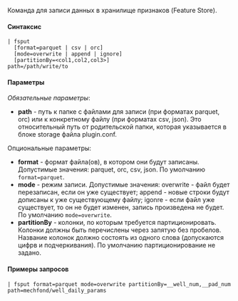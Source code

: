 Команда для записи данных в хранилище признаков (Feature Store).

#### Синтаксис

```
| fsput 
  [format=parquet | csv | orc]
  [mode=overwrite | append | ignore]
  [partitionBy=<col1,col2,col3>]
path=/path/write/to
```

#### Параметры

_Обязательные параметры_:

- **path** - путь к папке с файлами для записи (при форматах parquet, orc) или к конкретному файлу (при форматах csv, 
  json). Это относительный путь от родительской папки, которая указывается в блоке storage файла plugin.conf.

Опциональные параметры:

- **format** - формат файла(ов), в котором они будут записаны. Допустимые значения: parquet, orc, csv, json. По 
  умолчанию `format=parquet`.
- **mode** - режим записи. Допустимые значения: overwrite - файл будет перезаписан, если он уже существует; append - 
  новые строки будут дописаны к уже существующему файлу; igonre - если файл уже существует, то он не будет изменен, 
  запись произведена не будет. По умолчанию `mode=overwrite`.
- **partitionBy** - колонки, по которым требуется партиционировать. Колонки должны быть перечислены через запятую 
  без пробелов. Название колонок должно состоять из одного слова (допускаются цифрв и подчеркивания). По умолчанию 
  партиционирование не задано.

#### Примеры запросов

```
| fsput format=parquet mode=overwrite partitionBy=__well_num,__pad_num path=mechfond/well_daily_params 
```